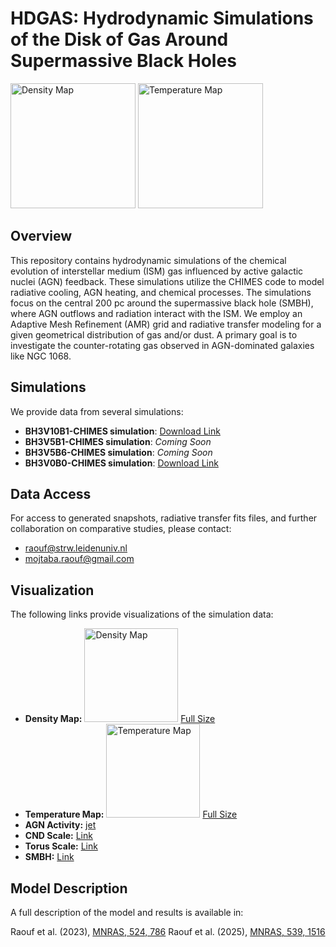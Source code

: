 # HDGAS: Hydrodynamic Simulations of the Disk of Gas Around Supermassive Black Holes

<img src="https://github.com/mojtabaraouf/HDGAS_Hydro-Sim/assets/15625041/0fa0f150-997b-45d8-83d6-4d4047c48c92" width="200" alt="Density Map"> <img src="https://github.com/mojtabaraouf/HDGAS_Hydro-Sim/assets/15625041/9c844d17-5034-4990-a5bf-02789e4f47e1" width="200" alt="Temperature Map">


## Overview

This repository contains hydrodynamic simulations of the chemical evolution of interstellar medium (ISM) gas influenced by active galactic nuclei (AGN) feedback.  These simulations utilize the CHIMES code to model radiative cooling, AGN heating, and chemical processes.  The simulations focus on the central 200 pc around the supermassive black hole (SMBH), where AGN outflows and radiation interact with the ISM.  We employ an Adaptive Mesh Refinement (AMR) grid and radiative transfer modeling for a given geometrical distribution of gas and/or dust.  A primary goal is to investigate the counter-rotating gas observed in AGN-dominated galaxies like NGC 1068.


## Simulations

We provide data from several simulations:

- **BH3V10B1-CHIMES simulation**: [Download Link](https://bit.ly/49EXSoG)
- **BH3V5B1-CHIMES simulation**: *Coming Soon*
- **BH3V5B6-CHIMES simulation**: *Coming Soon*
- **BH3V0B0-CHIMES simulation**: [Download Link](https://bit.ly/49OmYkV)


## Data Access

For access to generated snapshots, radiative transfer fits files, and further collaboration on comparative studies, please contact:

- raouf@strw.leidenuniv.nl
- mojtaba.raouf@gmail.com


## Visualization

The following links provide visualizations of the simulation data:

- **Density Map:** <img src="https://github.com/mojtabaraouf/HDGAS_Hydro-Sim/assets/15625041/0fa0f150-997b-45d8-83d6-4d4047c48c92" width="150" alt="Density Map">  [Full Size](https://github.com/mojtabaraouf/HDGAS_Hydro-Sim/assets/15625041/0fa0f150-997b-45d8-83d6-4d4047c48c92)
- **Temperature Map:** <img src="https://github.com/mojtabaraouf/HDGAS_Hydro-Sim/assets/15625041/9c844d17-5034-4990-a5bf-02789e4f47e1" width="150" alt="Temperature Map"> [Full Size](https://github.com/mojtabaraouf/HDGAS_Hydro-Sim/assets/15625041/9c844d17-5034-4990-a5bf-02789e4f47e1)
- **AGN Activity:** [jet](https://github.com/mojtabaraouf/HDGAS/assets/15625041/d6ca968c-832f-4e3e-bd80-0a66f95afedd)
- **CND Scale:** [Link](https://github.com/mojtabaraouf/HDGAS/assets/15625041/ed8fca0f-6505-4501-bd60-b40c8bba9d07)
- **Torus Scale:** [Link](https://github.com/mojtabaraouf/HDGAS/assets/15625041/5d1249c9-e5bc-42d4-a2b3-b0e321fd66fb)
- **SMBH:** [Link](https://github.com/mojtabaraouf/HDGAS/assets/15625041/0d84cede-fb4c-42bf-86f6-221ba696afdf)


## Model Description

A full description of the model and results is available in:

Raouf et al. (2023), [MNRAS, 524, 786](https://ui.adsabs.harvard.edu/abs/2023MNRAS.524..786R/abstract)
Raouf et al. (2025), [MNRAS, 539, 1516](https://ui.adsabs.harvard.edu/abs/2025MNRAS.539.1516R/abstract)
